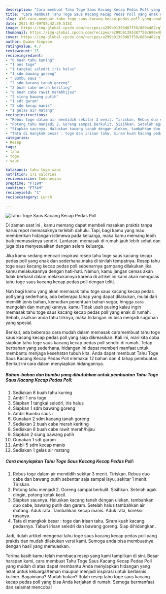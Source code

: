 ```yaml
---
description: "Cara membuat Tahu Toge Saus Kacang Kecap Pedas Poll yang enak dan Mudah Dibuat"
title: "Cara membuat Tahu Toge Saus Kacang Kecap Pedas Poll yang enak dan Mudah Dibuat"
slug: 416-cara-membuat-tahu-toge-saus-kacang-kecap-pedas-poll-yang-enak-dan-mudah-dibuat
date: 2021-03-09T08:42:39.515Z
image: https://img-global.cpcdn.com/recipes/a299b91393d87f50/680x482cq70/tahu-toge-saus-kacang-kecap-pedas-poll-foto-resep-utama.jpg
thumbnail: https://img-global.cpcdn.com/recipes/a299b91393d87f50/680x482cq70/tahu-toge-saus-kacang-kecap-pedas-poll-foto-resep-utama.jpg
cover: https://img-global.cpcdn.com/recipes/a299b91393d87f50/680x482cq70/tahu-toge-saus-kacang-kecap-pedas-poll-foto-resep-utama.jpg
author: Duane Simpson
ratingvalue: 4.7
reviewcount: 15
recipeingredient:
- "6 buah tahu kuning"
- "1 ons toge"
- "1 tangkai seledri iris halus"
- "1 sdm bawang goreng"
- " Bumbu saus "
- "2 sdm kacang tanah goreng"
- "2 buah cabe merah keriting"
- "8 buah cabe rawit merahhijau"
- "2 siung bawang putih"
- "1 sdt garam"
- "5 sdm kecap manis"
- "1 gelas air matang"
recipeinstructions:
- "Rebus toge dalam air mendidih sekitar 3 menit. Tiriskan. Rebus duo cabe dan bawang putih sebentar saja sampai layu, sekitar 1 menit. Tiriskan."
- "Potong tahu menjadi 2. Goreng sampai berkulit. Sisihkan. Setelah agak dingin, potong kotak kecil."
- "Siapkan sausnya. Haluskan kacang tanah dengan ulekan, tambahkan duo cabe, bawang putih dan garam. Setelah halus tambahkan air matang. Aduk rata. Tambahkan kecap manis. Aduk rata, koreksi rasanya."
- "Tata di mangkok besar : toge dan irisan tahu. Siram kuah kacang pedasnya. Taburi irisan seledri dan bawang goreng. Siap dihidangkan."
categories:
- Resep
tags:
- tahu
- toge
- saus

katakunci: tahu toge saus 
nutrition: 171 calories
recipecuisine: Indonesian
preptime: "PT19M"
cooktime: "PT34M"
recipeyield: "1"
recipecategory: Lunch

---
```



![Tahu Toge Saus Kacang Kecap Pedas Poll](https://img-global.cpcdn.com/recipes/a299b91393d87f50/680x482cq70/tahu-toge-saus-kacang-kecap-pedas-poll-foto-resep-utama.jpg)

Di zaman  saat ini , kamu memang dapat membeli masakan praktis tanpa harus repot memasaknya terlebih dahulu. Tapi, bagi kamu yang mau memberikan hidangan istimewa pada keluarga, maka kamu memang lebih baik memasaknya sendiri. Lantaran, memasak di rumah jauh lebih sehat dan juga bisa menyesuaikan dengan selera keluarga.

Jika kamu sedang mencari inspirasi resep tahu toge saus kacang kecap pedas poll yang enak dan sederhana,maka di sinilah tempatnya. Resep tahu toge saus kacang kecap pedas poll  sebenarnya gampang dilakukan jika kamu melakukannya dengan hati-hati. Namun, kamu jangan cemas akan tidak berhasil dalam melakukannya 
karena di artikel ini kami akan mengulas tahu toge saus kacang kecap pedas poll dengan teliti.  



Nah bagi kamu yang akan memasak tahu toge saus kacang kecap pedas poll yang sederhana, ada beberapa tahap yang dapat dilakukan, mulai dari memilih jenis bahan, kemudian penentuan bahan segar, hingga cara mengolah dan menyajikannya. kamu Tidak usah pusing kalau ingin memasak tahu toge saus kacang kecap pedas poll yang enak di rumah. Sebab, asalkan anda  tahu triknya, maka hidangan ini bisa menjadi suguhan yang spesial.

Berikut, ada beberapa cara mudah dalam memasak caramembuat tahu toge saus kacang kecap pedas poll yang siap dikreasikan. Kali ini, mari kita coba siapkan tahu toge saus kacang kecap pedas poll sendiri di rumah. Tetap berbahan yang sederhana, hidangan ini dapat memberi manfaat untuk membantu menjaga kesehatan tubuh kita. Anda dapat membuat Tahu Toge Saus Kacang Kecap Pedas Poll memakai 12 bahan dan 4 tahap pembuatan. Berikut ini cara dalam menyiapkan hidangannya.

<!--inarticleads1-->

##### Bahan-bahan dan bumbu yang dibutuhkan untuk pembuatan Tahu Toge Saus Kacang Kecap Pedas Poll:

1. Sediakan 6 buah tahu kuning
1. Ambil 1 ons toge
1. Siapkan 1 tangkai seledri, iris halus
1. Siapkan 1 sdm bawang goreng
1. Ambil  Bumbu saus :
1. Gunakan 2 sdm kacang tanah goreng
1. Sediakan 2 buah cabe merah keriting
1. Sediakan 8 buah cabe rawit merah/hijau
1. Siapkan 2 siung bawang putih
1. Gunakan 1 sdt garam
1. Ambil 5 sdm kecap manis
1. Sediakan 1 gelas air matang




<!--inarticleads2-->

##### Cara menyiapkan Tahu Toge Saus Kacang Kecap Pedas Poll:

1. Rebus toge dalam air mendidih sekitar 3 menit. Tiriskan. Rebus duo cabe dan bawang putih sebentar saja sampai layu, sekitar 1 menit. Tiriskan.
1. Potong tahu menjadi 2. Goreng sampai berkulit. Sisihkan. Setelah agak dingin, potong kotak kecil.
1. Siapkan sausnya. Haluskan kacang tanah dengan ulekan, tambahkan duo cabe, bawang putih dan garam. Setelah halus tambahkan air matang. Aduk rata. Tambahkan kecap manis. Aduk rata, koreksi rasanya.
1. Tata di mangkok besar : toge dan irisan tahu. Siram kuah kacang pedasnya. Taburi irisan seledri dan bawang goreng. Siap dihidangkan.




Jadi, itulah artikel mengenai  tahu toge saus kacang kecap pedas poll  yang praktis dan mudah dilakukan versi kami. Semoga anda bisa membuatnya dengan hasil yang memuaskan. 

Terima kasih kamu telah membaca resep yang kami tampilkan di sini. Besar harapan kami, cara membuat  Tahu Toge Saus Kacang Kecap Pedas Poll yang mudah di atas dapat membantu Anda menyiapkan hidangan yang lezat untuk keluarga/teman maupun menjadi inspirasi untuk berbisnis kuliner. Bagaimana? Mudah bukan? Itulah resep tahu toge saus kacang kecap pedas poll yang bisa Anda kerjakan di rumah. Semoga bermanfaat dan selamat mencoba!

